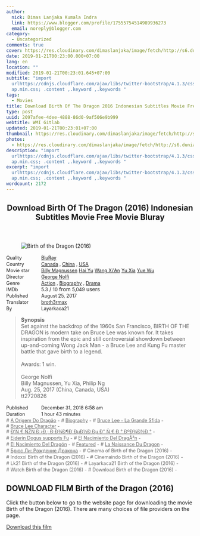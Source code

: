 ```yaml
---
author:
  nick: Dimas Lanjaka Kumala Indra
  link: https://www.blogger.com/profile/17555754514989936273
  email: noreply@blogger.com
category:
  - Uncategorized
comments: true
cover: https://res.cloudinary.com/dimaslanjaka/image/fetch/http://s6.dunia21.org/wp-content/uploads/2017/11/film-birth-of-the-dragon-2017.jpg
date: 2019-01-21T00:23:00.000+07:00
lang: en
location: ""
modified: 2019-01-21T00:23:01.645+07:00
subtitle: "import
  urlhttps://cdnjs.cloudflare.com/ajax/libs/twitter-bootstrap/4.1.3/css/bootstr\
  ap.min.css; .content ,.keyword ,.keywords "
tags:
  - Movies
title: Download Birth Of The Dragon 2016 Indonesian Subtitles Movie Free Movie Bluray
type: post
uuid: 2097afee-4dee-4888-86d0-9af506e9b999
webtitle: WMI Gitlab
updated: 2019-01-21T00:23:01+07:00
thumbnail: https://res.cloudinary.com/dimaslanjaka/image/fetch/http://s6.dunia21.org/wp-content/uploads/2017/11/film-birth-of-the-dragon-2017.jpg
photos:
  - https://res.cloudinary.com/dimaslanjaka/image/fetch/http://s6.dunia21.org/wp-content/uploads/2017/11/film-birth-of-the-dragon-2017.jpg
description: "import
  urlhttps://cdnjs.cloudflare.com/ajax/libs/twitter-bootstrap/4.1.3/css/bootstr\
  ap.min.css; .content ,.keyword ,.keywords "
excerpt: "import
  urlhttps://cdnjs.cloudflare.com/ajax/libs/twitter-bootstrap/4.1.3/css/bootstr\
  ap.min.css; .content ,.keyword ,.keywords "
wordcount: 2172
---
```


<div>  <style>  @import url("https://cdnjs.cloudflare.com/ajax/libs/twitter-bootstrap/4.1.3/css/bootstrap.min.css");  .content *,.keyword *,.keywords * { max-width:100%}  .keywords h3 { margin-right: 15px; color: #666 }   .keywords h3::before { content: "#"; }  .keywords h3::after { content: "-"; }  .content h3 { display: inline-block; }  .keywords h3 { display: block }  .content-wrapper {          position: relative      }      .content-wrapper::before {          background: -moz-linear-gradient(top, rgba(255, 255, 255, 0) 0, rgba(255, 255, 255, 1) 100%);          background: -webkit-linear-gradient(top, rgba(255, 255, 255, 0) 0, rgba(255, 255, 255, 1) 100%);          background: linear-gradient(to bottom, rgba(255, 255, 255, 0) 0, rgba(255, 255, 255, 1) 100%);          filter: progid: DXImageTransform.Microsoft.gradient(startColorstr='#00ffffff', endColorstr='#ffffff', GradientType=0);          bottom: 0;          left: 0;          position: absolute;          width: 100%;          color: #fff;          height: 50px;          /*content: '';*/          /*z-index: 3*/      }      .keywords h3 a {          color: #666      }      .content {          position: relative      }      .content h2,      .content h3 {          font-style: normal;          display: inline-block;          font-weight: 400;          margin: 0;          padding: 0;          font-size: 90%      }      .content-media,      .show-more {          font-size: 80%      }      .content h2 {          width: 90px      }      .content-poster {          margin-bottom: 10px      }  </style>  <article class="post"><header class="post-header"><h1 for="title"> <span class="notranslate"> Download Birth Of The Dragon (2016) Indonesian Subtitles Movie Free Movie Bluray</span> </h1></header><div class="content-wrapper" id="movie-detail"><div class="row toggle-more">  <div class="col-xs-2 content-poster"><figure><img src="https://res.cloudinary.com/dimaslanjaka/image/fetch/http://s6.dunia21.org/wp-content/uploads/2017/11/film-birth-of-the-dragon-2017.jpg" alt="Birth of the Dragon (2016)" title="Nonton Birth of the Dragon (2016) Indonesian Subtitles Streaming Movie Free Download Online" class="img-thumbnail"></figure></div>  <div class="col-xs-10 content">  <div>  <h2> <span class="notranslate"> Quality</span> </h2>  <h3> <span class="notranslate"> <a href="http://web-manajemen.blogspot.com/p/search.html?q=quality%20bluray" title="List of the latest and most complete films on BluRay quality">BluRay</a></span> </h3>  </div>  <div>  <h2> <span class="notranslate"> Country</span> </h2>  <h3> <span class="notranslate"> <a href="http://web-manajemen.blogspot.com/p/search.html?q=country%20canada" title="List of the latest and most complete films made in Canada">Canada</a> , <a href="http://web-manajemen.blogspot.com/p/search.html?q=country%20china" title="List of the latest and most complete films made in China">China</a> , <a href="http://web-manajemen.blogspot.com/p/search.html?q=country%20usa" title="List of the latest and most complete films made in the USA">USA</a></span> </h3>  </div>  <div>  <h2> <span class="notranslate"> Movie star</span> </h2>  <h3> <span class="notranslate"> <a href="http://web-manajemen.blogspot.com/p/search.html?q=artist%20billy%20magnussen">Billy Magnussen</a></span> </h3>  <h3> <span class="notranslate"> <a href="http://web-manajemen.blogspot.com/p/search.html?q=artist%20hai%20yu">Hai Yu</a></span> </h3>  <h3> <span class="notranslate"> <a href="http://web-manajemen.blogspot.com/p/search.html?q=artist%20wang%20xian">Wang Xi'An</a></span> </h3>  <h3> <span class="notranslate"> <a href="http://web-manajemen.blogspot.com/p/search.html?q=artist%20yu%20xia">Yu Xia</a></span> </h3>  <h3> <span class="notranslate"> <a href="http://web-manajemen.blogspot.com/p/search.html?q=artist%20yue%20wu">Yue Wu</a></span> </h3>  </div>  <div>  <h2> <span class="notranslate"> Director</span> </h2>  <h3> <span class="notranslate"> <a href="http://web-manajemen.blogspot.com/p/search.html?q=director%20george%20nolfi">George Nolfi</a></span> </h3>  </div>  <div>  <h2> <span class="notranslate"> Genre</span> </h2>  <h3> <span class="notranslate"> <a href="http://web-manajemen.blogspot.com/p/search.html?q=genre%20action" title="List of the latest and most complete films Genres">Action</a> , <a href="http://web-manajemen.blogspot.com/p/search.html?q=genre%20biography" title="List of the latest and most complete films Genres">Biography</a> , <a href="http://web-manajemen.blogspot.com/p/search.html?q=genre%20drama" title="List of the latest and most complete films Genres">Drama</a></span> </h3>  </div>  <div>  <h2> <span class="notranslate"> IMDb</span> </h2>  <h3> <span class="notranslate"> 5.3</span> </h3> <span class="notranslate"> /</span> <h3> <span class="notranslate"> 10</span> </h3> <span class="notranslate"> from</span> <h3> <span class="notranslate"> 5,049</span> </h3> <span class="notranslate"> users</span> </div>  <div>  <h2> <span class="notranslate"> Published</span> </h2>  <h3> <span class="notranslate"> August 25, 2017</span> </h3>  </div>  <div>  <h2> <span class="notranslate"> Translator</span> </h2>  <h3> <span class="notranslate"> <a href="http://web-manajemen.blogspot.com/p/search.html?q=translator%20broth3rmax">broth3rmax</a></span> </h3>  </div>  <div>  <h2> <span class="notranslate"> By</span> </h2>  <h3> <span class="notranslate"> Layarkaca21</span> </h3>  </div>  <blockquote> <span class="notranslate"> <strong>Synopsis</strong></span> <br><span class="notranslate"> Set against the backdrop of the 1960s San Francisco, BIRTH OF THE DRAGON is modern take on Bruce Lee was known for.</span> <span class="notranslate"> It takes inspiration from the epic and still controversial showdown between up-and-coming Wong Jack Man - a Bruce Lee and Kung Fu master battle that gave birth to a legend.</span> <br><br><span class="notranslate"> Awards: 1 win.</span> <br><span><br></span> <span class="notranslate"> <span>George Nolfi</span></span> <span><br></span> <span class="notranslate"> <span>Billy Magnussen, Yu Xia, Philip Ng</span></span> <span><br></span> <span class="notranslate"> <span>Aug. 25, 2017 (China, Canada, USA)</span></span> <span><br></span> <span class="notranslate"> <span>tt2720826</span></span> <span><br></span> </blockquote>  <div>  <h2> <span class="notranslate"> Published</span> </h2>  <h3> <span class="notranslate"> December 31, 2018 6:58 am</span> </h3>  </div>  <div>  <h2> <span class="notranslate"> Duration</span> </h2>  <h3> <span class="notranslate"> 1 hour 43 minutes</span> </h3>  </div>  <div class="keywords">  <h3> <span class="notranslate"> <a href="http://web-manajemen.blogspot.com/p/search.html?q=tag%20a%20origem%20do%20dragao">A Origem Do Dragão</a></span> </h3>  <h3> <span class="notranslate"> <a href="http://web-manajemen.blogspot.com/p/search.html?q=tag%20biography">Biography</a></span> </h3>  <h3> <span class="notranslate"> <a href="http://web-manajemen.blogspot.com/p/search.html?q=tag%20bruce%20lee%20la%20grande%20sfida">Bruce Lee - La Grande Sfida</a></span> </h3>  <h3> <span class="notranslate"> <a href="http://web-manajemen.blogspot.com/p/search.html?q=tag%20bruce%20lee%20character">Bruce Lee Character</a></span> </h3>  <h3> <span class="notranslate"> <a href="http://web-manajemen.blogspot.com/p/search.html?q=tag%20dnenzn%C2%81%20dd%C2%B8%20d%20d%C2%BEd%C2%B6dd%C2%B5d%C2%BDd%C2%B8d%C2%B5%20dneddod%C2%BEd%C2%BDd">Ð'Ñ € ÑŽÑ Ð ›Ð¸: Ð Ð¾Ð¶Ð´ÐµÐ½Ð¸Ðµ Ð" Ñ € Ð ° ÐºÐ¾Ð½Ð °</a></span> </h3>  <h3> <span class="notranslate"> <a href="http://web-manajemen.blogspot.com/p/search.html?q=tag%20ejderin%20dogusukung%20fu">Ejderin Dogus supports Fu</a></span> </h3>  <h3> <span class="notranslate"> <a href="http://web-manajemen.blogspot.com/p/search.html?q=tag%20el%20nacimiento%20del%20draga%C2%B3n">El Nacimiento Del DragÃ³n</a></span> </h3>  <h3> <span class="notranslate"> <a href="http://web-manajemen.blogspot.com/p/search.html?q=tag%20el%20nacimiento%20del%20dragon">El Nacimiento Del Dragón</a></span> </h3>  <h3> <span class="notranslate"> <a href="http://web-manajemen.blogspot.com/p/search.html?q=tag%20featured">Featured</a></span> </h3>  <h3> <span class="notranslate"> <a href="http://web-manajemen.blogspot.com/p/search.html?q=tag%20la%20naissance%20du%20dragon">La Naissance Du Dragon</a></span> </h3>  <h3> <span class="notranslate"> <a href="http://web-manajemen.blogspot.com/p/search.html?q=tag%20%D0%B1%D1%80%D1%8E%D1%81%20%D0%BB%D0%B8%20%D1%80%D0%BE%D0%B6%D0%B4%D0%B5%D0%BD%D0%B8%D0%B5%20%D0%B4%D1%80%D0%B0%D0%BA%D0%BE%D0%BD%D0%B0">Брюс Ли: Рождение Дракона</a></span> </h3>  <h3> <span class="notranslate"> Cinema of Birth of the Dragon (2016)</span> </h3>  <h3> <span class="notranslate"> Indoxxi Birth of the Dragon (2016)</span> </h3>  <h3> <span class="notranslate"> Cinemaindo Birth of the Dragon (2016)</span> </h3>  <h3> <span class="notranslate"> Lk21 Birth of the Dragon (2016)</span> </h3>  <h3> <span class="notranslate"> Layarkaca21 Birth of the Dragon (2016)</span> </h3>  <h3> <span class="notranslate"> Watch Birth of the Dragon (2016)</span> </h3>  <h3> <span class="notranslate"> Download Birth of the Dragon (2016)</span> </h3>  </div>  </div>  </div></div></article><div class="download-movie" id="download-movie">  <h2> <span class="notranslate"> DOWNLOAD FILM Birth of the Dragon (2016)</span> </h2>  <p> <span class="notranslate"> Click the button below to go to the website page for downloading the movie Birth of the Dragon (2016).</span> <span class="notranslate"> There are many choices of file providers on the page.</span> </p> <a href="https://web-manajemen.blogspot.com/p/redirect.html?url=aHR0cDovL2RsLmxheWFya2FjYTIxLnZpcC9nZXQvYmlydGgtZHJhZ29uLTIwMTc=" target="_blank" class="btn btn-success"><i class="fa-download"></i></a> <span class="notranslate"> <a href="https://web-manajemen.blogspot.com/p/redirect.html?url=aHR0cDovL2RsLmxheWFya2FjYTIxLnZpcC9nZXQvYmlydGgtZHJhZ29uLTIwMTc=" target="_blank" class="btn btn-success">Download this film</a></span> <a href="http://web-manajemen.blogspot.com/p/search.html?q=petunjuk%20cara%20download%20film" target="_blank" class="btn btn-default" style="display:none"><i class="fa-info-circled"></i></a> <span class="notranslate"> <a href="http://web-manajemen.blogspot.com/p/search.html?q=petunjuk%20cara%20download%20film" target="_blank" class="btn btn-default" style="display:none">Instructions for Downloading</a></span> </div>  </div>  <script src="https://codepen.io/dimaslanjaka/pen/aQRrbR.js"></script>